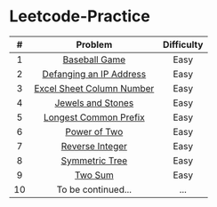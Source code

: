 #  Leetcode-Practice


| # | Problem  | Difficulty |
|:-----:| :------: | :--------: |
|1| <a href="https://github.com/arafathussainn/Leetcode-Practice/blob/master/Baseball_Game.java">Baseball Game</a>  | Easy  |
|2| <a href="https://github.com/arafathussainn/Leetcode-Practice/blob/master/Defanging_an_IP_Address.java">Defanging an IP Address</a>  | Easy  |
|3|<a href="https://github.com/arafathussainn/Leetcode-Practice/blob/master/Excel_Sheet_Column_Number.java">Excel Sheet Column Number</a>|Easy|
|4|<a href="https://github.com/arafathussainn/Leetcode-Practice/blob/master/Jewels_and_Stones.java"> Jewels and Stones </a>|Easy|
|5|<a href="https://github.com/arafathussainn/Leetcode-Practice/blob/master/Longest_Common_Prefix.java"> Longest Common Prefix</a>|Easy|
|6|<a href="https://github.com/arafathussainn/Leetcode-Practice/blob/master/Power_of_Two.java"> Power of Two </a>|Easy|
|7|<a href="https://github.com/arafathussainn/Leetcode-Practice/blob/master/Reverse_Integer.java">Reverse Integer</a>|Easy|
|8|<a href="https://github.com/arafathussainn/Leetcode-Practice/blob/master/Symmetric_Tree.java">Symmetric Tree</a>|Easy|
|9|<a href="https://github.com/arafathussainn/Leetcode-Practice/blob/master/Two_Sum.java"> Two Sum</a>|Easy|
|10|To be continued...|...|

